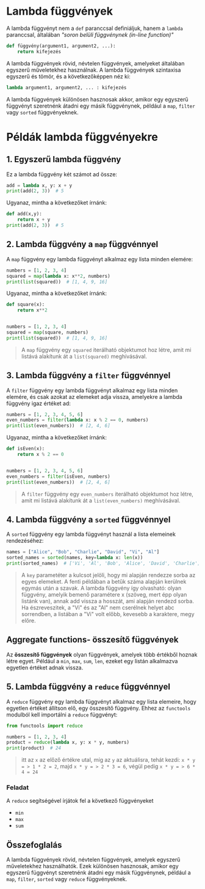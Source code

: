 # Lambda függvények

A lambda függvényt nem a `def` paranccsal definiáljuk, hanem a `lambda` paranccsal, általában *"soron belüli függvénynek (in-line function)"*
```python
def függvény(argument1, argument2, ...): 
    return kifejezés
```

A lambda függvények rövid, névtelen függvények, amelyeket általában egyszerű műveletekhez használnak. A lambda függvények szintaxisa egyszerű és tömör, és a következőképpen néz ki:

```python
lambda argument1, argument2, ... : kifejezés
```

A lambda függvények különösen hasznosak akkor, amikor egy egyszerű függvényt szeretnénk átadni egy másik függvénynek, például a `map`, `filter` vagy `sorted` függvényeknek.

# Példák lambda függvényekre

## 1. Egyszerű lambda függvény

Ez a lambda függvény két számot ad össze:

```python
add = lambda x, y: x + y
print(add(2, 3))  # 5
```
Ugyanaz, mintha a következőket írnánk:
```python
def add(x,y):
    return x + y
print(add(2, 3))  # 5
```

## 2. Lambda függvény a `map` függvénnyel

A `map` függvény egy lambda függvényt alkalmaz egy lista minden elemére:

```python
numbers = [1, 2, 3, 4]
squared = map(lambda x: x**2, numbers)
print(list(squared))  # [1, 4, 9, 16]
```

Ugyanaz, mintha a következőket írnánk:
```python
def square(x):
    return x**2


numbers = [1, 2, 3, 4]
squared = map(square, numbers)
print(list(squared))  # [1, 4, 9, 16]
```

> A `map` függvény egy `squared` iterálható objektumot hoz létre, amit mi listává alakítunk át a `list(squared)` meghívásával.

## 3. Lambda függvény a `filter` függvénnyel

A `filter` függvény egy lambda függvényt alkalmaz egy lista minden elemére, és csak azokat az elemeket adja vissza, amelyekre a lambda függvény igaz értéket ad:

```python
numbers = [1, 2, 3, 4, 5, 6]
even_numbers = filter(lambda x: x % 2 == 0, numbers)
print(list(even_numbers))  # [2, 4, 6]
```
Ugyanaz, mintha a következőket írnánk:
```python
def isEven(x):
    return x % 2 == 0


numbers = [1, 2, 3, 4, 5, 6]
even_numbers = filter(isEven, numbers)
print(list(even_numbers))  # [2, 4, 6]
```
> A `filter` függvény egy `even_numbers` iterálható objektumot hoz létre, amit mi listává alakítunk át a `list(even_numbers)` meghívásával.
> 
## 4. Lambda függvény a `sorted` függvénnyel

A `sorted` függvény egy lambda függvényt használ a lista elemeinek rendezéséhez:

```python
names = ["Alice", "Bob", "Charlie", "David", "Vi", "Al"]
sorted_names = sorted(names, key=lambda x: len(x))
print(sorted_names)  # ['Vi', 'Al', 'Bob', 'Alice', 'David', 'Charlie']
```

> A `key` parametéter a kulcsot jelöli, hogy mi alapján rendezze sorba az egyes elemeket. A fenti példában a betűk száma alapján kerülnek egymás után a szavak. A lambda függvény így olvasható: olyan függvény, amelyik bemenő paramétere x (szöveg, mert épp olyan listánk van), annak add vissza a hosszát, ami alapján rendezd sorba. Ha észreveszitek, a "Vi" és az "Al" nem cserélnek helyet abc sorrendben, a listában a "Vi" volt előbb, kevesebb a karaktere, megy előre.

## Aggregate functions- összesítő függvények
Az **összesítő függvények** olyan függvények, amelyek több értékből hoznak létre egyet. Például a `min`, `max`, `sum`, `len`, ezeket egy listán alkalmazva egyetlen értéket adnak vissza.

## 5. Lambda függvény a `reduce` függvénnyel

A `reduce` függvény egy lambda függvényt alkalmaz egy lista elemeire, hogy egyetlen értéket állítson elő, egy összesítő függvény. Ehhez az `functools` modulból kell importálni a `reduce` függvényt:

```python
from functools import reduce

numbers = [1, 2, 3, 4]
product = reduce(lambda x, y: x * y, numbers)
print(product)  # 24
```

> itt az `x` az előző értékre utal, míg az `y` az aktuálisra, tehát kezdi: `x * y = > 1 * 2 = 2`, majd `x * y = > 2 * 3 = 6`, végül pedig `x * y = > 6 * 4 = 24`

### Feladat
A `reduce` segítségével írjátok fel a következő függvényeket
- `min`
- `max`
- `sum`

## Összefoglalás

A lambda függvények rövid, névtelen függvények, amelyek egyszerű műveletekhez használhatók. Ezek különösen hasznosak, amikor egy egyszerű függvényt szeretnénk átadni egy másik függvénynek, például a `map`, `filter`, `sorted` vagy `reduce` függvényeknek. 